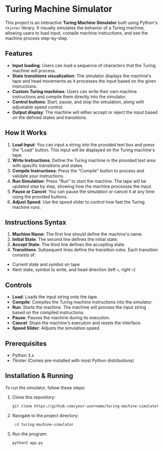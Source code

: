 # Turing Machine Simulator

This project is an interactive **Turing Machine Simulator** built using Python's `tkinter` library. It visually simulates the behavior of a Turing machine, allowing users to load input, compile machine instructions, and see the machine process step-by-step.

## Features
- **Input loading**: Users can load a sequence of characters that the Turing machine will process.
- **State transitions visualization**: The simulator displays the machine's tape and head movements as it processes the input based on the given instructions.
- **Custom Turing machines**: Users can write their own machine instructions and compile them directly into the simulator.
- **Control buttons**: Start, pause, and stop the simulation, along with adjustable speed control.
- **Output display**: The machine will either accept or reject the input based on the defined states and transitions.

## How It Works
1. **Load Input**: You can input a string into the provided text box and press the "Load" button. This input will be displayed on the Turing machine's tape.
2. **Write Instructions**: Define the Turing machine in the provided text area with specific transitions and states.
3. **Compile Instructions**: Press the "Compile" button to process and validate your instructions.
4. **Run Simulation**: Press "Run" to start the machine. The tape will be updated step by step, showing how the machine processes the input.
5. **Pause or Cancel**: You can pause the simulation or cancel it at any time using the provided buttons.
6. **Adjust Speed**: Use the speed slider to control how fast the Turing machine runs.

## Instructions Syntax
1. **Machine Name**: The first line should define the machine's name.
2. **Initial State**: The second line defines the initial state.
3. **Accept State**: The third line defines the accepting state.
4. **Transitions**: Subsequent lines define the transition rules. Each transition consists of:
- Current state and symbol on tape
- Next state, symbol to write, and head direction (left `<`, right `>`)

## Controls
- **Load**: Loads the input string onto the tape.
- **Compile**: Compiles the Turing machine instructions into the simulator.
- **Run**: Starts the machine. The machine will process the input string based on the compiled instructions.
- **Pause**: Pauses the machine during its execution.
- **Cancel**: Stops the machine's execution and resets the interface.
- **Speed Slider**: Adjusts the simulation speed.

## Prerequisites
- Python 3.x
- Tkinter (Comes pre-installed with most Python distributions)

## Installation & Running
To run the simulator, follow these steps:
1. Clone this repository:
   ```bash
   git clone https://github.com/your-username/turing-machine-simulator.git
   ```
2. Navigate to the project directory:
   ```bash
    cd turing-machine-simulator
   ```
3. Run the program:
   ```bash
   python3 app.py
   ```

